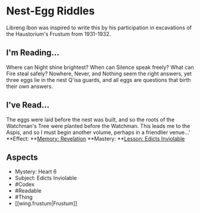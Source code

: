 # Nest-Egg Riddles
Libreng Ibon was inspired to write this by his participation in excavations of the Haustorium's Frustum from 1931-1932. 
## I'm Reading...
Where can Night shine brightest? When can Silence speak freely? What can Fire steal safely? Nowhere, Never, and Nothing seem the right answers, yet three eggs lie in the nest Q'isa guards, and all eggs are questions that birth their own answers.
## I've Read...
The eggs were laid before the nest was built, and so the roots of the Watchman's Tree were planted before the Watchman. This leads me to the Aspis, and so I must begin another volume, perhaps in a friendlier venue...'
**Effect: **[Memory: Revelation](https://uadaf.theevilroot.xyz/rowenarium/element/mem.revelation)
**Mastery: **[Lesson: Edicts Inviolable](https://uadaf.theevilroot.xyz/rowenarium/element/x.edictsinviolable)
## Aspects
- Mystery: Heart 6
- Subject: Edicts Inviolable
- #Codex
- #Readable
- #Thing
- [[wing.frustum|Frustum]]
